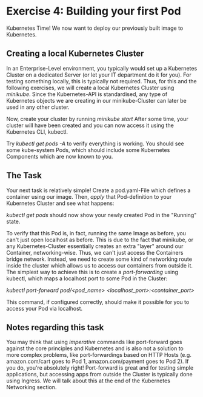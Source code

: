 # Exercise 4: Building your first Pod

Kubernetes Time! We now want to deploy our previously built image to Kubernetes.

## Creating a local Kubernetes Cluster

In an Enterprise-Level environment, you typically would set up a Kubernetes Cluster on a dedicated Server (or let your IT department do it for you).
For testing something locally, this is typically not required. Thus, for this and the following exercises, we will create a local Kubernetes Cluster using *minikube*. Since the Kubernetes-API is standardised, any type of Kubernetes objects we are creating in our minikube-Cluster can later be used in any other cluster.

Now, create your cluster by running *minikube start*
After some time, your cluster will have been created and you can now access it using the Kubernetes CLI, kubectl.

Try *kubectl get pods -A* to verify everything is working. You should see some kube-system Pods, which should include some Kubernetes Components which are now known to you.

## The Task 

Your next task is relatively simple! Create a pod.yaml-File which defines a container using our image. Then, *apply* that Pod-definition to your Kubernetes Cluster and see what happens: 

*kubectl get pods* should now show your newly created Pod in the "Running" state.

To verify that this Pod is, in fact, running the same Image as before, you can't just open localhost as before. This is due to the fact that minikube, or any Kubernetes-Cluster essentially creates an extra "layer" around our Container, networking-wise. Thus, we can't just access the Containers bridge network. Instead, we need to create some kind of networking route inside the cluster which allows us to access our containers from outside it. 
The simplest way to achieve this is to create a *port-forwarding* using kubectl, which maps a localhost port to some Pod in the Cluster: 

*kubectl port-forward pod/<pod_name> <localhost_port>:<container_port>*

This command, if configured correctly, should make it possible for you to access your Pod via localhost.

## Notes regarding this task

You may think that using *imperative* commands like port-forward goes against the core principles and Kubernetes and is also not a solution to more complex problems, like port-forwardings based on HTTP Hosts (e.g. amazon.com/cart goes to Pod 1, amazon.com/payment goes to Pod 2). If you do, you're absolutely right! Port-forward is great and for testing simple applications, but accessing apps from outside the Cluster is typically done using Ingress. We will talk about this at the end of the Kubernetes Networking section.